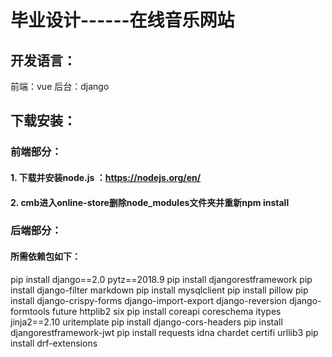 # 毕业设计------在线音乐网站

## 开发语言：
前端：vue
后台：django

## 下载安装：

### 前端部分：
#### 1. 下载并安装node.js ：https://nodejs.org/en/
#### 2. cmb进入online-store删除node_modules文件夹并重新npm install

### 后端部分：
#### 所需依赖包如下：
pip install django==2.0 pytz==2018.9
pip install djangorestframework
pip install django-filter markdown
pip install mysqlclient
pip install pillow
pip install django-crispy-forms django-import-export django-reversion django-formtools future httplib2 six 
pip install coreapi coreschema itypes jinja2==2.10 uritemplate
pip install django-cors-headers
pip install djangorestframework-jwt
pip install requests idna chardet certifi urllib3
pip install drf-extensions
